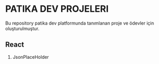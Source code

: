 # PATIKA DEV PROJELERI
Bu repository patika dev platformunda tanımlanan proje ve ödevler için oluşturulmuştur.

## React
1. JsonPlaceHolder